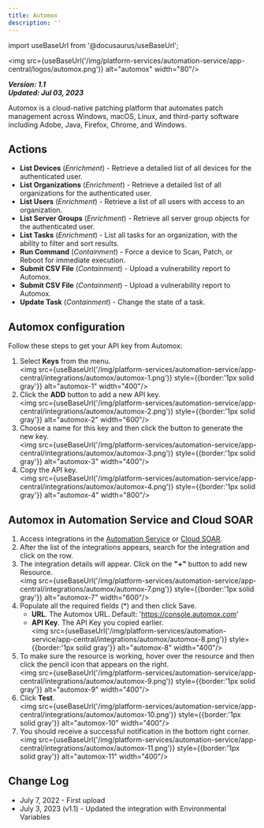 ```yaml
---
title: Automox
description: ''
---
```

import useBaseUrl from '@docusaurus/useBaseUrl';

<img src={useBaseUrl('/img/platform-services/automation-service/app-central/logos/automox.png')} alt="automox" width="80"/>

***Version: 1.1  
Updated: Jul 03, 2023***

Automox is a cloud-native patching platform that automates patch management across Windows, macOS, Linux, and third-party software including Adobe, Java, Firefox, Chrome, and Windows.

## Actions

* **List Devices** (*Enrichment*) - Retrieve a detailed list of all devices for the authenticated user.
* **List Organizations** (*Enrichment*) - Retrieve a detailed list of all organizations for the authenticated user.
* **List Users** (*Enrichment*) - Retrieve a list of all users with access to an organization.
* **List Server Groups** (*Enrichment*) - Retrieve all server group objects for the authenticated user.
* **List Tasks** (*Enrichment*) - List all tasks for an organization, with the ability to filter and sort results.
* **Run Command** (*Containment*) - Force a device to Scan, Patch, or Reboot for immediate execution.
* **Submit CSV File** (*Containment*) - Upload a vulnerability report to Automox.
* **Submit CSV File** (*Containment*) - Upload a vulnerability report to Automox.
* **Update Task** (*Containment*) - Change the state of a task.

## Automox configuration

Follow these steps to get your API key from Automox:

1. Select **Keys** from the menu. <br/><img src={useBaseUrl('/img/platform-services/automation-service/app-central/integrations/automox/automox-1.png')} style={{border:'1px solid gray'}} alt="automox-1" width="400"/>
1. Click the **ADD** button to add a new API key. <br/><img src={useBaseUrl('/img/platform-services/automation-service/app-central/integrations/automox/automox-2.png')} style={{border:'1px solid gray'}} alt="automox-2" width="600"/>
1. Choose a name for this key and then click the button to generate the new key. <br/><img src={useBaseUrl('/img/platform-services/automation-service/app-central/integrations/automox/automox-3.png')} style={{border:'1px solid gray'}} alt="automox-3" width="400"/>
1. Copy the API key. <br/><img src={useBaseUrl('/img/platform-services/automation-service/app-central/integrations/automox/automox-4.png')} style={{border:'1px solid gray'}} alt="automox-4" width="800"/>

## Automox in Automation Service and Cloud SOAR

1. Access integrations in the [Automation Service](/docs/platform-services/automation-service/automation-service-integrations/#view-integrations) or [Cloud SOAR](/docs/cloud-soar/automation).
1. After the list of the integrations appears, search for the integration and click on the row.
1. The integration details will appear. Click on the **"+"** button to add new Resource.<br/><img src={useBaseUrl('/img/platform-services/automation-service/app-central/integrations/automox/automox-7.png')} style={{border:'1px solid gray'}} alt="automox-7" width="600"/>
1. Populate all the required fields (\*) and then click Save.
   * **URL**. The Automox URL. Default: 'https://console.automox.com'
   * **API Key**. The API Key you copied earlier. <br/><img src={useBaseUrl('/img/platform-services/automation-service/app-central/integrations/automox/automox-8.png')} style={{border:'1px solid gray'}} alt="automox-8" width="400"/>
1. To make sure the resource is working, hover over the resource and then click the pencil icon that appears on the right.<br/><img src={useBaseUrl('/img/platform-services/automation-service/app-central/integrations/automox/automox-9.png')} style={{border:'1px solid gray'}} alt="automox-9" width="400"/>
1. Click **Test**.<br/><img src={useBaseUrl('/img/platform-services/automation-service/app-central/integrations/automox/automox-10.png')} style={{border:'1px solid gray'}} alt="automox-10" width="400"/>
1. You should receive a successful notification in the bottom right corner.<br/><img src={useBaseUrl('/img/platform-services/automation-service/app-central/integrations/automox/automox-11.png')} style={{border:'1px solid gray'}} alt="automox-11" width="400"/>

## Change Log

* July 7, 2022 - First upload
* July 3, 2023 (v1.1) - Updated the integration with Environmental Variables
